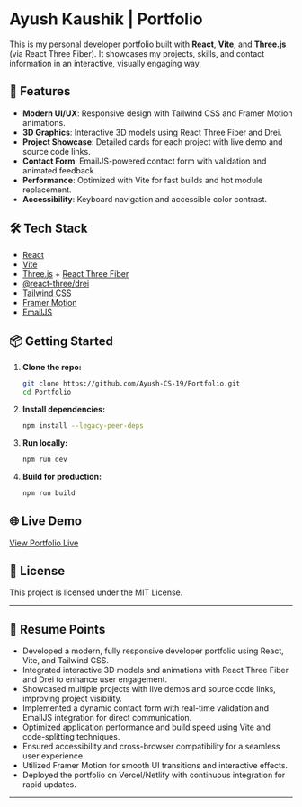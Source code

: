# Ayush Kaushik | Portfolio

This is my personal developer portfolio built with **React**, **Vite**, and **Three.js** (via React Three Fiber). It showcases my projects, skills, and contact information in an interactive, visually engaging way.

## 🚀 Features

- **Modern UI/UX**: Responsive design with Tailwind CSS and Framer Motion animations.
- **3D Graphics**: Interactive 3D models using React Three Fiber and Drei.
- **Project Showcase**: Detailed cards for each project with live demo and source code links.
- **Contact Form**: EmailJS-powered contact form with validation and animated feedback.
- **Performance**: Optimized with Vite for fast builds and hot module replacement.
- **Accessibility**: Keyboard navigation and accessible color contrast.

## 🛠️ Tech Stack

- [React](https://react.dev/)
- [Vite](https://vitejs.dev/)
- [Three.js](https://threejs.org/) + [React Three Fiber](https://docs.pmnd.rs/react-three-fiber/)
- [@react-three/drei](https://github.com/pmndrs/drei)
- [Tailwind CSS](https://tailwindcss.com/)
- [Framer Motion](https://www.framer.com/motion/)
- [EmailJS](https://www.emailjs.com/)

## 📦 Getting Started

1. **Clone the repo:**
   ```sh
   git clone https://github.com/Ayush-CS-19/Portfolio.git
   cd Portfolio
   ```

2. **Install dependencies:**
   ```sh
   npm install --legacy-peer-deps
   ```

3. **Run locally:**
   ```sh
   npm run dev
   ```

4. **Build for production:**
   ```sh
   npm run build
   ```

## 🌐 Live Demo

[View Portfolio Live](https://portfolio-pied-eight-34.vercel.app/)

## 📄 License

This project is licensed under the MIT License.

---

## 💼 Resume Points

- Developed a modern, fully responsive developer portfolio using React, Vite, and Tailwind CSS.
- Integrated interactive 3D models and animations with React Three Fiber and Drei to enhance user engagement.
- Showcased multiple projects with live demos and source code links, improving project visibility.
- Implemented a dynamic contact form with real-time validation and EmailJS integration for direct communication.
- Optimized application performance and build speed using Vite and code-splitting techniques.
- Ensured accessibility and cross-browser compatibility for a seamless user experience.
- Utilized Framer Motion for smooth UI transitions and interactive effects.
- Deployed the portfolio on Vercel/Netlify with continuous integration for rapid updates.

---
